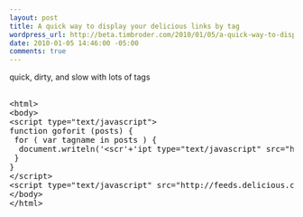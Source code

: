 ```yaml
--- 
layout: post
title: A quick way to display your delicious links by tag
wordpress_url: http://beta.timbroder.com/2010/01/05/a-quick-way-to-display-your-delicious-links-by-tag/
date: 2010-01-05 14:46:00 -05:00
comments: true
---
```

quick, dirty, and slow with lots of tags<br />
<br />
<pre name="code" class="python">&lt;html&gt;
&lt;body&gt;
&lt;script type="text/javascript"&gt; 
function goforit (posts) {
 for ( var tagname in posts ) {
  document.writeln('&lt;scr'+'ipt type="text/javascript" src="http://feeds.delicious.com/v2/js/NYCEndurance/' + tagname + '?title=' + tagname + '&icon=s&count=100&sort=alpha&tags"&gt;&lt;/scr'+'ipt&gt;'); 
 }
}
&lt;/script&gt;
&lt;script type="text/javascript" src="http://feeds.delicious.com/v2/json/tags/NYCEndurance?callback=goforit"&gt;&lt;/script&gt;
&lt;/body&gt;
&lt;/html&gt;
</pre>
